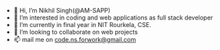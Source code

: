 - 👋 Hi, I’m Nikhil Singh(@AM-SAPP)
- 👀 I’m interested in coding and web applications as full stack developer
- 🌱 I’m currently in final year in NIT Rourkela, CSE.
- 💞️ I’m looking to collaborate on web projects
- 📫 mail me on code.ns.forwork@gmail.com
